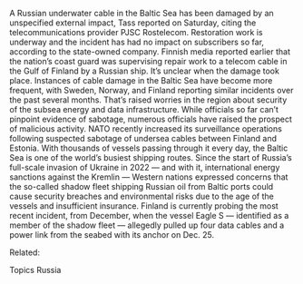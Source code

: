 A Russian underwater cable in the Baltic Sea has been damaged by an unspecified external impact, Tass reported on Saturday, citing the telecommunications provider PJSC Rostelecom.
Restoration work is underway and the incident has had no impact on subscribers so far, according to the state-owned company.
Finnish media reported earlier that the nation’s coast guard was supervising repair work to a telecom cable in the Gulf of Finland by a Russian ship. It’s unclear when the damage took place.
Instances of cable damage in the Baltic Sea have become more frequent, with Sweden, Norway, and Finland reporting similar incidents over the past several months.
That’s raised worries in the region about security of the subsea energy and data infrastructure. While officials so far can’t pinpoint evidence of sabotage, numerous officials have raised the prospect of malicious activity.
NATO recently increased its surveillance operations following suspected sabotage of undersea cables between Finland and Estonia.
With thousands of vessels passing through it every day, the Baltic Sea is one of the world’s busiest shipping routes. Since the start of Russia’s full-scale invasion of Ukraine in 2022 — and with it, international energy sanctions against the Kremlin — Western nations expressed concerns that the so-called shadow fleet shipping Russian oil from Baltic ports could cause security breaches and environmental risks due to the age of the vessels and insufficient insurance.
Finland is currently probing the most recent incident, from December, when the vessel Eagle S — identified as a member of the shadow fleet — allegedly pulled up four data cables and a power link from the seabed with its anchor on Dec. 25.

Related:

Topics
Russia
